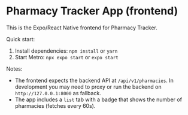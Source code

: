 # Pharmacy Tracker App (frontend)

This is the Expo/React Native frontend for Pharmacy Tracker.

Quick start:

1. Install dependencies: `npm install` or `yarn`
2. Start Metro: `npx expo start` or `expo start`

Notes:
- The frontend expects the backend API at `/api/v1/pharmacies`. In development you may need to proxy or run the backend on `http://127.0.0.1:8000` as fallback.
- The app includes a `list` tab with a badge that shows the number of pharmacies (fetches every 60s).
